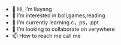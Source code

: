 - 👋 Hi, I’m liuyang
- 👀 I’m interested in boll,games,reading
- 🌱 I’m currently learning c，ps，ppt
- 💞️ I’m looking to collaborate on verywhere
- 📫 How to reach me call me

<!---
btliuyang/btliuyang is a ✨ special ✨ repository because its `README.md` (this file) appears on your GitHub profile.
You can click the Preview link to take a look at your changes.
--->
